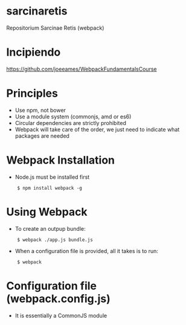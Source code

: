 # sarcinaretis
Repositorium Sarcinae Retis (webpack) 

# Incipiendo
https://github.com/joeeames/WebpackFundamentalsCourse

# Principles
* Use npm, not bower
* Use a module system (commonjs, amd or es6)
* Circular dependencies are strictly prohibited
* Webpack will take care of the order, we just need to indicate what
packages are needed

# Webpack Installation
* Node.js must be installed first
```
	$ npm install webpack -g 
```

# Using Webpack
* To create an outpup bundle:
```
	$ webpack ./app.js bundle.js
```
* When a configuration file is provided, all it takes is to run:
```
	$ webpack
```

# Configuration file (webpack.config.js)
* It is essentially a CommonJS module


